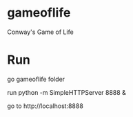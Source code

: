 # gameoflife
Conway's Game of Life


# Run
go gameoflife folder

run python -m SimpleHTTPServer 8888 &

go to http://localhost:8888
